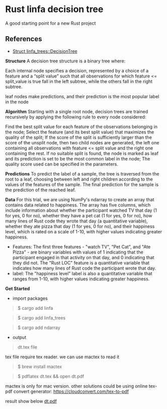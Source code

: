 # Rust linfa decision tree
A good starting point for a new Rust project

## References

* [Struct linfa_trees::DecisionTree](https://docs.rs/linfa-trees/latest/linfa_trees/struct.DecisionTree.html)

**Structure**
A decision tree structure is a binary tree where:

Each internal node specifies a decision, represented by a choice of a feature and a “split value” such that all observations for which feature <= split_value is true fall in the left subtree, while the others fall in the right subtree.

leaf nodes make predictions, and their prediction is the most popular label in the node

**Algorithm**
Starting with a single root node, decision trees are trained recursively by applying the following rule to every node considered:

Find the best split value for each feature of the observations belonging in the node;
Select the feature (and its best split value) that maximizes the quality of the split;
If the score of the split is sufficiently larger than the score of the unsplit node, then two child nodes are generated, the left one containing all observations with feature <= split value and the right one containing the rest.
If no suitable split is found, the node is marked as leaf and its prediction is set to be the most common label in the node;
The quality score used can be specified in the parameters.

**Predictions**
To predict the label of a sample, the tree is traversed from the root to a leaf, choosing between left and right children according to the values of the features of the sample. The final prediction for the sample is the prediction of the reached leaf.

**Data**
For this trial, we are using NumPy's ndarray to create an array that contains data related to happiness. The array has five columns, which include information about whether the participant watched TV that day (1 for yes, 0 for no), whether they have a pet cat (1 for yes, 0 for no), how many lines of Rust code they wrote that day (a quantitative variable), whether they ate pizza that day (1 for yes, 0 for no), and their happiness level, which is rated on a scale of 1-10, with higher values indicating greater happiness.

* Features:
The first three features - "watch TV", "Pet Cat", and "Ate Pizza" - are binary variables with values of 1 indicating that the participant engaged in that activity on that day, and 0 indicating that they did not. The "Rust LOC" feature is a quantitative variable that indicates how many lines of Rust code the participant wrote that day. 
* label:
The "happiness level" label is also a quantitative variable that ranges from 1-10, with higher values indicating greater happiness.

**Get Started**

* import packages

> $ cargo add linfa

> $ cargo add linfa_trees 

> $ cargo add ndarray 

* output
> dt.tex file

tex file require tex reader. we can use mactex to read it 
> $ brew install mactex

> $ pdflatex dt.tex && open dt.pdf

mactex is only for mac version. 
other solutions could be using online tex-pdf convert generator: https://cloudconvert.com/tex-to-pdf

result show below 
[dt.pdf](https://github.com/ScottLL/Rust_decision_tree/files/10805583/dt.pdf)

